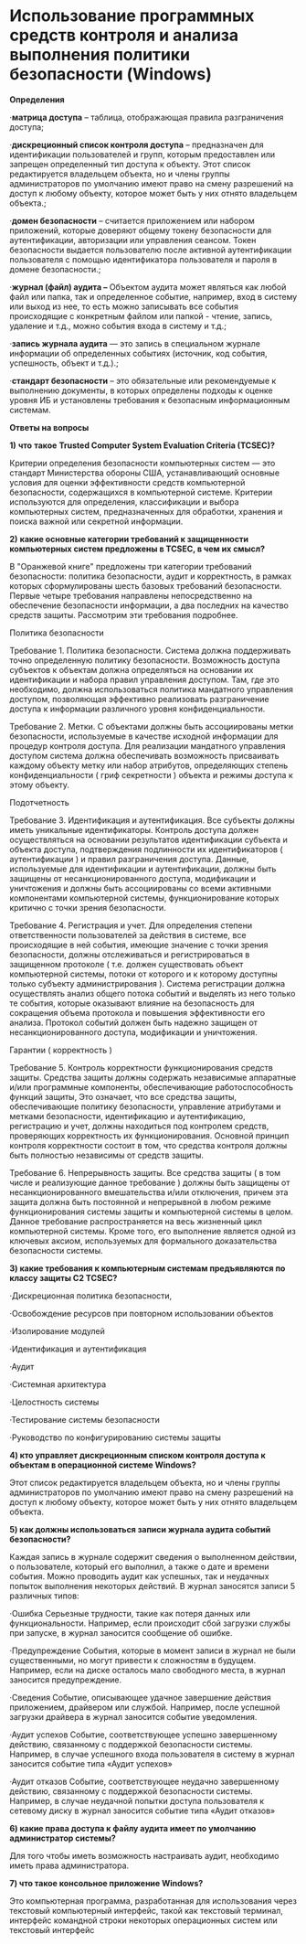 # Использование программных средств контроля и анализа выполнения политики безопасности \(Windows\)

**Определения**

·**матрица доступа** – таблица, отображающая правила разграничения доступа;

·**дискреционный список контроля доступа** – предназначен для идентификации пользователей и групп, которым предоставлен или запрещен определенный тип доступа к объекту. Этот список редактируется владельцем объекта, но и члены группы администраторов по умолчанию имеют право на смену разрешений на доступ к любому объекту, которое может быть у них отнято владельцем объекта.;

·**домен безопасности** – считается приложением или набором приложений, которые доверяют общему токену безопасности для аутентификации, авторизации или управления сеансом. Токен безопасности выдается пользователю после активной аутентификации пользователя с помощью идентификатора пользователя и пароля в домене безопасности.;

·**журнал \(файл\) аудита –** Объектом аудита может являться как любой файл или папка, так и определенное событие, например, вход в систему или выход из нее, то есть можно записывать все события происходящие с конкретным файлом или папкой - чтение, запись, удаление и т.д., можно события входа в систему и т.д.;

·**запись журнала аудита** — это запись в специальном журнале информации об определенных событиях \(источник, код события, успешность, объект и т.д.\).;

·**стандарт безопасности** – это обязательные или рекомендуемые к выполнению документы, в которых определены подходы к оценке уровня ИБ и установлены требования к безопасным информационным системам.

**Ответы на вопросы**

**1\)** **что** **такое** **Trusted Computer System Evaluation Criteria \(TCSEC\)?**

Критерии определения безопасности компьютерных систем — это стандарт Министерства обороны США, устанавливающий основные условия для оценки эффективности средств компьютерной безопасности, содержащихся в компьютерной системе. Критерии используются для определения, классификации и выбора компьютерных систем, предназначенных для обработки, хранения и поиска важной или секретной информации.

**2\)** **какие основные категории требований к защищенности компьютерных систем предложены в TCSEC, в чем их смысл?**

В "Оранжевой книге" предложены три категории требований безопасности: политика безопасности, аудит и корректность, в рамках которых сформулированы шесть базовых требований безопасности. Первые четыре требования направлены непосредственно на обеспечение безопасности информации, а два последних на качество средств защиты. Рассмотрим эти требования подробнее.

Политика безопасности

Требование 1. Политика безопасности. Система должна поддерживать точно определенную политику безопасности. Возможность доступа субъектов к объектам должна определяться на основании их идентификации и набора правил управления доступом. Там, где это необходимо, должна использоваться политика мандатного управления доступом, позволяющая эффективно реализовать разграничение доступа к информации различного уровня конфиденциальности.

Требование 2. Метки. С объектами должны быть ассоциированы метки безопасности, используемые в качестве исходной информации для процедур контроля доступа. Для реализации мандатного управления доступом система должна обеспечивать возможность присваивать каждому объекту метку или набор атрибутов, определяющих степень конфиденциальности \( гриф секретности \) объекта и режимы доступа к этому объекту.

Подотчетность

Требование 3. Идентификация и аутентификация. Все субъекты должны иметь уникальные идентификаторы. Контроль доступа должен осуществляться на основании результатов идентификации субъекта и объекта доступа, подтверждения подлинности их идентификаторов \( аутентификации \) и правил разграничения доступа. Данные, используемые для идентификации и аутентификации, должны быть защищены от несанкционированного доступа, модификации и уничтожения и должны быть ассоциированы со всеми активными компонентами компьютерной системы, функционирование которых критично с точки зрения безопасности.

Требование 4. Регистрация и учет. Для определения степени ответственности пользователей за действия в системе, все происходящие в ней события, имеющие значение с точки зрения безопасности, должны отслеживаться и регистрироваться в защищенном протоколе \( т.е. должен существовать объект компьютерной системы, потоки от которого и к которому доступны только субъекту администрирования \). Система регистрации должна осуществлять анализ общего потока событий и выделять из него только те события, которые оказывают влияние на безопасность для сокращения объема протокола и повышения эффективности его анализа. Протокол событий должен быть надежно защищен от несанкционированного доступа, модификации и уничтожения.

Гарантии \( корректность \)

Требование 5. Контроль корректности функционирования средств защиты. Средства защиты должны содержать независимые аппаратные и/или программные компоненты, обеспечивающие работоспособность функций защиты, Это означает, что все средства защиты, обеспечивающие политику безопасности, управление атрибутами и метками безопасности, идентификацию и аутентификацию, регистрацию и учет, должны находиться под контролем средств, проверяющих корректность их функционирования. Основной принцип контроля корректности состоит в том, что средства контроля должны быть полностью независимы от средств защиты.

Требование 6. Непрерывность защиты. Все средства защиты \( в том числе и реализующие данное требование \) должны быть защищены от несанкционированного вмешательства и/или отключения, причем эта защита должна быть постоянной и непрерывной в любом режиме функционирования системы защиты и компьютерной системы в целом. Данное требование распространяется на весь жизненный цикл компьютерной системы. Кроме того, его выполнение является одной из ключевых аксиом, используемых для формального доказательства безопасности системы.

**3\) какие требования к компьютерным системам предъявляются по классу защиты C2 TCSEC?**

·Дискреционная политика безопасности,

·Освобождение ресурсов при повторном использовании объектов

·Изолирование модулей

·Идентификация и аутентификация

·Аудит

·Системная архитектура

·Целостность системы

·Тестирование системы безопасности

·Руководство по конфигурированию системы защиты

**4\) кто управляет дискреционным списком контроля доступа к объектам в операционной системе Windows?**

Этот список редактируется владельцем объекта, но и члены группы администраторов по умолчанию имеют право на смену разрешений на доступ к любому объекту, которое может быть у них отнято владельцем объекта.

**5\) как должны использоваться записи журнала аудита событий безопасности?**

Каждая запись в журнале содержит сведения о выполненном действии, о пользователе, который его выполнил, а также о дате и времени события. Можно проводить аудит как успешных, так и неудачных попыток выполнения некоторых действий. В журнал заносятся записи 5 различных типов:

·Ошибка Серьезные трудности, такие как потеря данных или функциональности. Например, если происходит сбой загрузки службы при запуске, в журнал заносится сообщение об ошибке.

·Предупреждение События, которые в момент записи в журнал не были существенными, но могут привести к сложностям в будущем. Например, если на диске осталось мало свободного места, в журнал заносится предупреждение.

·Сведения Событие, описывающее удачное завершение действия приложением, драйвером или службой. Например, после успешной загрузки драйвера в журнал заносится событие уведомления.

·Аудит успехов Событие, соответствующее успешно завершенному действию, связанному с поддержкой безопасности системы. Например, в случае успешного входа пользователя в систему в журнал заносится событие типа «Аудит успехов»

·Аудит отказов Событие, соответствующее неудачно завершенному действию, связанному с поддержкой безопасности системы. Например, в случае неудачной попытки доступа пользователя к сетевому диску в журнал заносится событие типа «Аудит отказов»

**6\) какие права доступа к файлу аудита имеет по умолчанию администратор системы?**

Для того чтобы иметь возможность настраивать аудит, необходимо иметь права администратора.

**7\) что такое консольное приложение Windows?**

Это компьютерная программа, разработанная для использования через текстовый компьютерный интерфейс, такой как текстовый терминал, интерфейс командной строки некоторых операционных систем или текстовый интерфейс

